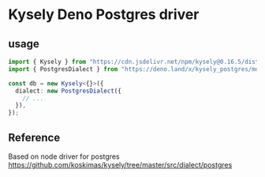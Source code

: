 # Kysely Deno Postgres driver

## usage

```ts
import { Kysely } from "https://cdn.jsdelivr.net/npm/kysely@0.16.5/dist/esm/index-nodeless.js";
import { PostgresDialect } from "https://deno.land/x/kysely_postgres/mod.ts";

const db = new Kysely<{}>({
  dialect: new PostgresDialect({
    // ...
  }),
});
```

## Reference

Based on node driver for postgres https://github.com/koskimas/kysely/tree/master/src/dialect/postgres
